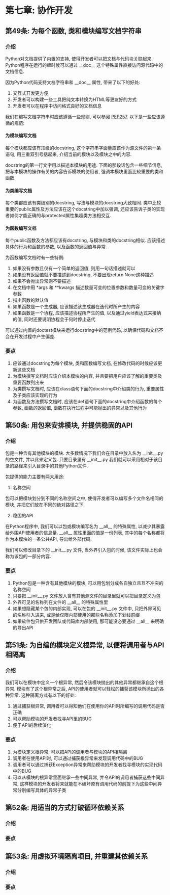 # 第七章: 协作开发 #

## 第49条: 为每个函数, 类和模块编写文档字符串 ##

### 介绍 ###

Python对文档提供了内置的支持, 使得开发者可以把文档与代码块关联起来. Python程序在运行的额时候可以通过 \_\_doc\_\_ 这个特殊属性直接访问源代码中的文档信息.

因为Python代码支持文档字符串和 \_\_doc\_\_ 属性, 带来了以下的好处:

1. 交互式开发更方便
2. 开发者可以构建一些工具把纯文本转换为HTML等更友好的方式
3. 开发者可以在程序中访问格式良好的文档信息

我们在编写文档字符串时应该遵循一些规则, 可以参阅 [PEP257](http://www.python.org/dev/peps/pep-0257). 以下是一些应该遵循的规范:

#### 为模块编写文档 ####

每个模块都应该有顶级的docstring, 这个字符串字面量应该作为源文件的第一条语句, 用三重双引号括起来, 介绍当前的模块以及模块之中的内容.

docstring的第一行文字用以描述本模块的用途. 下面的那段话包含一些细节信息, 把与本模块的操作有关的内容告诉模块的使用者, 强调本模块里面比较重要的类和函数.

#### 为类编写文档 ####

每个类都应该有类级别的docstring, 写法与模块的docstring大致相同. 类中比较重要的public属性及方法应该在这个docstring中加以强调, 还应该告诉子类的实现者如何才能正确的与protected属性集超类方法相交互.

#### 为函数编写文档 ####

每个public函数及方法都应该有docstring, 与模块和类的docstring相似. 应该描述具体的行为和函数的参数, 以及函数的返回值与异常.

为函数编写文档时有一些特例:

1. 如果没有参数且仅有一个简单的返回值, 则用一句话描述就可以
2. 如果没有返回值就不要描述到docstring, 不要出现return None这种描述
3. 如果不会抛出异常则不要描述
4. 在文档中用 \*args 和 \*\*kwargs 描述数量可变的位置参数和数量可变的关键字参数
5. 指出函数的默认值
6. 如果函数是一个生成器, 应该描述该生成器在迭代时所产生的内容
7. 如果函数是一个协程, 应该描述协程所产生的值, 以及通过yield表达式来接纳的值, 同时还要说明协程会于何时停止迭代

可以通过内置的doctest模块来运行docstring中的范例代码, 以确保代码和文档不会在开发过程中产生偏差.

### 要点 ###

1. 应该通过docstring为每个模块, 类和函数编写文档, 在修改代码的时候应该更新这些文档
2. 为模块撰写文档时应该介绍本模块的内容, 并且要把用户应该了解的重要类及重要函数列出来
3. 为类撰写文档时, 应该在class语句下面的docstring中介绍类的行为, 重要属性及子类应该实现的行为
4. 为函数及方法撰写文档时, 应该在def语句下面的docstring中介绍函数的每个参数, 函数的返回值, 函数在执行过程中可能抛出的异常以及其他行为

## 第50条: 用包来安排模块, 并提供稳固的API ##

### 介绍 ###

包是一种含有其他模块的模块. 大多数情况下我们会在目录中放入名为 \_\_init\_\_.py 的空文件, 并以此来定义包. 只要目录里有 \_\_init\_\_.py 我们就可以采用相对于该目录的路径来引入目录中的其他Python文件.

包提供的能力主要有两大用途:

1. 名称空间

包可以把模块划分到不同的名称空间之中, 使得开发者可以编写多个文件名相同的模块, 并把它们放在不同的绝对路径之下.

2. 稳固的API

在Python程序中, 我们可以以包或模块编写名为 \_\_all\_\_ 的特殊属性, 以减少其暴露给外围API使用者的信息量. \_\_all\_\_ 属性里面的值是一份列表, 其中的每个名称都将作为本模块的一条公共API, 导出给外部代码.

我们可以修改目录下的 \_\_init\_\_.py 文件, 当外界引入包的时候, 该文件实际上也会称为该包的一部分内容.

### 要点 ###

1. Python包是一种含有其他模块的模块, 可以用包划分成各自独立且互不冲突的名称空间
2. 只要把 \_\_init\_\_.py 文件放入含有其他源文件的目录里就可以把目录定义为包
3. 外界可见的名称列在文件的 \_\_all\_\_ 的特殊属性里
4. 如果想隐藏某个包的内部实现, 可以在包的 \_\_init\_\_.py 文件中, 只把外界可见的名称引入进来, 或是给仅限内部使用的那些名称添加下划线前缀
5. 如果软件包只供开发团队或代码库内部使用, 那可能没必要通过 \_\_all\_\_ 来明确的导出API

## 第51条: 为自编的模块定义根异常, 以便将调用者与API相隔离 ##

### 介绍 ###

我们可以在模块中定义一个根异常, 然后令该模块抛出的其他异常都继承自这个根异常. 模块有了这个根异常之后, API的使用者就可以轻松的捕获该模块所抛出的各种异常.
这种隔离方式有以下的好处:

1. 通过捕获根异常, 调用者可以得知他们在使用你的API时所编写的调用代码是否正确
2. 可以帮助模块的开发者找寻API里的BUG
3. 便于API的后续演化

### 要点 ###

1. 为模块定义根异常, 可以把API的调用者与模块的API相隔离
2. 调用者在使用API时, 可以通过捕获根异常来发现调用代码中的BUG
3. 调用者可以通过捕获Exception异常来帮助模块的开发者找寻模块的实现代码中的BUG
4. 可以从模块的根异常里面继承一些中间异常, 并令API的调用者捕获这些中间异常, 这样模块的开发者将来就能在不破坏原有调用代码的前提下为这些中间异常分别编写具体的异常子类

## 第52条: 用适当的方式打破循环依赖关系 ##

### 介绍 ###

### 要点 ###

## 第53条: 用虚拟环境隔离项目, 并重建其依赖关系 ##

### 介绍 ###

### 要点 ###
